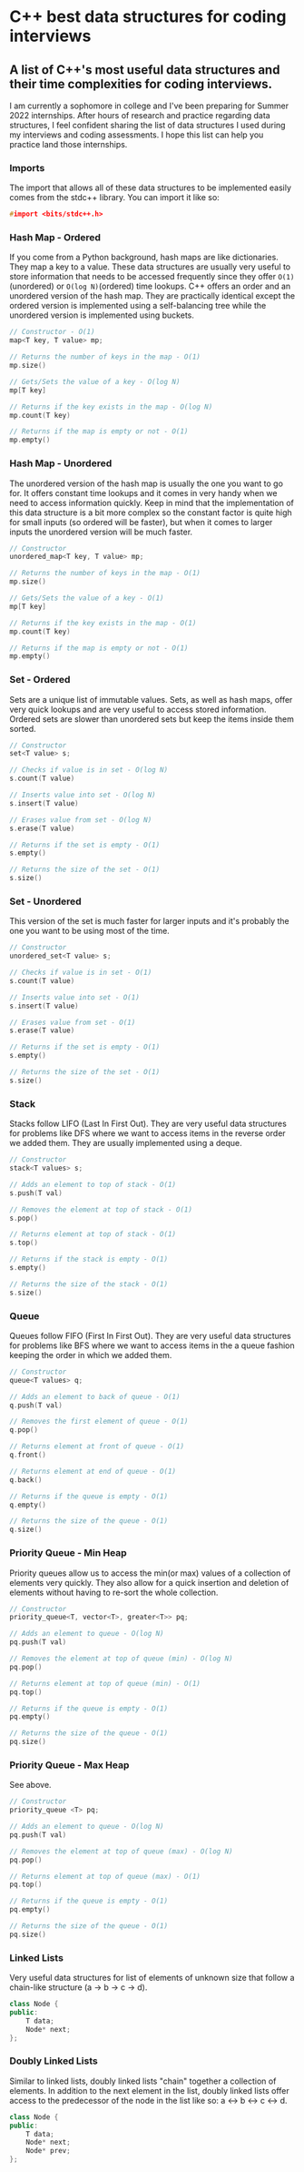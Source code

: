 # C++ best data structures for coding interviews

## A list of C++'s most useful data structures and their time complexities for coding interviews.

I am currently a sophomore in college and I've been preparing for Summer 2022 internships. After hours of research and practice regarding data structures, I feel confident sharing the list of data structures I used during my interviews and coding assessments. I hope this list can help you practice land those internships.

### Imports

The import that allows all of these data structures to be implemented easily comes from the stdc++ library. You can import it like so:

```cpp
#import <bits/stdc++.h>
```

### Hash Map - Ordered

If you come from a Python background, hash maps are like dictionaries. They map a key to a value. These data structures are usually very useful to store information that needs to be accessed frequently since they offer `O(1)`(unordered) or `O(log N)`(ordered) time lookups. C++ offers an order and an unordered version of the hash map. They are practically identical except the ordered version is implemented using a self-balancing tree while the unordered version is implemented using buckets.

```cpp
// Constructor - O(1)
map<T key, T value> mp;

// Returns the number of keys in the map - O(1)
mp.size()

// Gets/Sets the value of a key - O(log N)
mp[T key]

// Returns if the key exists in the map - O(log N)
mp.count(T key)

// Returns if the map is empty or not - O(1)
mp.empty()
```

### Hash Map - Unordered

The unordered version of the hash map is usually the one you want to go for. It offers constant time lookups and it comes in very handy when we need to access information quickly. Keep in mind that the implementation of this data structure is a bit more complex so the constant factor is quite high for small inputs (so ordered will be faster), but when it comes to larger inputs the unordered version will be much faster.

```cpp
// Constructor
unordered_map<T key, T value> mp;

// Returns the number of keys in the map - O(1)
mp.size()

// Gets/Sets the value of a key - O(1)
mp[T key]

// Returns if the key exists in the map - O(1)
mp.count(T key)

// Returns if the map is empty or not - O(1)
mp.empty()
```

### Set - Ordered

Sets are a unique list of immutable values. Sets, as well as hash maps, offer very quick lookups and are very useful to access stored information. Ordered sets are slower than unordered sets but keep the items inside them sorted.

```cpp
// Constructor
set<T value> s;

// Checks if value is in set - O(log N)
s.count(T value)

// Inserts value into set - O(log N)
s.insert(T value)

// Erases value from set - O(log N)
s.erase(T value)

// Returns if the set is empty - O(1)
s.empty()

// Returns the size of the set - O(1)
s.size()
```

### Set - Unordered

This version of the set is much faster for larger inputs and it's probably the one you want to be using most of the time.

```cpp
// Constructor
unordered_set<T value> s;

// Checks if value is in set - O(1)
s.count(T value)

// Inserts value into set - O(1)
s.insert(T value)

// Erases value from set - O(1)
s.erase(T value)

// Returns if the set is empty - O(1)
s.empty()

// Returns the size of the set - O(1)
s.size()
```

### Stack

Stacks follow LIFO (Last In First Out). They are very useful data structures for problems like DFS where we want to access items in the reverse order we added them. They are usually implemented using a deque.

```cpp
// Constructor
stack<T values> s;

// Adds an element to top of stack - O(1)
s.push(T val)

// Removes the element at top of stack - O(1)
s.pop()

// Returns element at top of stack - O(1)
s.top()

// Returns if the stack is empty - O(1)
s.empty()

// Returns the size of the stack - O(1)
s.size()
```

### Queue

Queues follow FIFO (First In First Out). They are very useful data structures for problems like BFS where we want to access items in the a queue fashion keeping the order in which we added them.

```cpp
// Constructor
queue<T values> q;

// Adds an element to back of queue - O(1)
q.push(T val)

// Removes the first element of queue - O(1)
q.pop()

// Returns element at front of queue - O(1)
q.front()

// Returns element at end of queue - O(1)
q.back()

// Returns if the queue is empty - O(1)
q.empty()

// Returns the size of the queue - O(1)
q.size()
```

### Priority Queue - Min Heap

Priority queues allow us to access the min(or max) values of a collection of elements very quickly. They also allow for a quick insertion and deletion of elements without having to re-sort the whole collection.

```cpp
// Constructor
priority_queue<T, vector<T>, greater<T>> pq;

// Adds an element to queue - O(log N)
pq.push(T val)

// Removes the element at top of queue (min) - O(log N)
pq.pop()

// Returns element at top of queue (min) - O(1)
pq.top()

// Returns if the queue is empty - O(1)
pq.empty()

// Returns the size of the queue - O(1)
pq.size()
```

### Priority Queue - Max Heap

See above.

```cpp
// Constructor
priority_queue <T> pq;

// Adds an element to queue - O(log N)
pq.push(T val)

// Removes the element at top of queue (max) - O(log N)
pq.pop()

// Returns element at top of queue (max) - O(1)
pq.top()

// Returns if the queue is empty - O(1)
pq.empty()

// Returns the size of the queue - O(1)
pq.size()
```

### Linked Lists

Very useful data structures for list of elements of unknown size that follow a chain-like structure (a -> b -> c -> d).

```cpp
class Node {
public:
    T data;
    Node* next;
};
```

### Doubly Linked Lists

Similar to linked lists, doubly linked lists "chain" together a collection of elements. In addition to the next element in the list, doubly linked lists offer access to the predecessor of the node in the list like so: a <-> b <-> c <-> d.

```cpp
class Node {
public:
    T data;
    Node* next;
    Node* prev;
};
```
